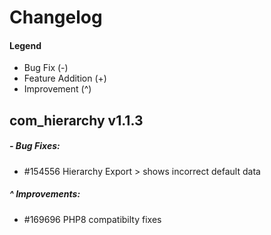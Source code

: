 # Changelog

#### Legend

- Bug Fix (-)
- Feature Addition (+)
- Improvement (^)

## com_hierarchy v1.1.3

##### - Bug Fixes:
- #154556 Hierarchy Export > shows incorrect default data

##### ^ Improvements:
- #169696 PHP8 compatibilty fixes
